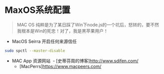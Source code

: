 # MaxOS系统配置

> MAC OS 纯粹是为了某日踩了Win下node.js的一个坑后，怒转的，要不然我根本是Win的死忠！对了，我是黑苹果用户！

- MacOS Seirra 开启任何来源信任

```bash
sudo spctl --master-disable
```

- MAC App 资源网站
  - [史蒂芬周的博客]http://www.sdifen.com/
  - [MacPerrs]https://www.macpeers.com/
